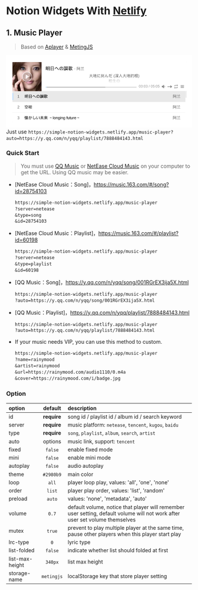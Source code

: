 # Notion Widgets With [Netlify](https://app.netlify.com/)
## 1. Music Player
> Based on [Aplayer](https://github.com/MoePlayer/APlayer) & [MetingJS](https://github.com/metowolf/MetingJS)

![](./img/1.png)
Just use `https://simple-notion-widgets.netlify.app/music-player?auto=https://y.qq.com/n/yqq/playlist/7888484143.html`
### Quick Start
> You must use [QQ Music](https://y.qq.com/) or [NetEase Cloud Music](https://music.163.com/) on your computer to get the URL.  Using QQ music may be easier.

- [NetEase Cloud Music：Song]，https://music.163.com/#/song?id=28754103
  ```md
  https://simple-notion-widgets.netlify.app/music-player
  ?server=netease
  &type=song
  &id=28754103
  ```
- [NetEase Cloud Music：Playlist]，https://music.163.com/#/playlist?id=60198
  ```md
  https://simple-notion-widgets.netlify.app/music-player
  ?server=netease
  &type=playlist
  &id=60198
  ```
- [QQ Music：Song]，https://y.qq.com/n/yqq/song/001RGrEX3ija5X.html
  ```md
  https://simple-notion-widgets.netlify.app/music-player
  ?auto=https://y.qq.com/n/yqq/song/001RGrEX3ija5X.html
  ```
- [QQ Music：Playlist]，https://y.qq.com/n/yqq/playlist/7888484143.html
  ```md
  https://simple-notion-widgets.netlify.app/music-player
  ?auto=https://y.qq.com/n/yqq/playlist/7888484143.html
  ```
- If your music needs VIP, you can use this method to custom.
  ```md
  https://simple-notion-widgets.netlify.app/music-player
  ?name=rainymood
  &artist=rainymood
  &url=https://rainymood.com/audio1110/0.m4a
  &cover=https://rainymood.com/i/badge.jpg
  ```

### Option

|option               |default      |description|
|:--------------------|:------------:|:----------|
|id              |**require**   |song id / playlist id / album id / search keyword|
|server          |**require**   |music platform: `netease`, `tencent`, `kugou`, `baidu`|
|type            |**require**   |`song`, `playlist`, `album`, `search`, `artist`|
|auto            |options       |music link, support: `tencent`|
|fixed           |`false`       |enable fixed mode|
|mini            |`false`       |enable mini mode|
|autoplay        |`false`       |audio autoplay|
|theme           |`#2980b9`     |main color|
|loop            |`all`         |player loop play, values: 'all', 'one', 'none'|
|order           |`list`        |player play order, values: 'list', 'random'|
|preload         |`auto`        |values: 'none', 'metadata', 'auto'|
|volume          |`0.7`         |default volume, notice that player will remember user setting, default volume will not work after user set volume themselves|
|mutex           |`true`        |prevent to play multiple player at the same time, pause other players when this player start play|
|lrc-type         |`0`           |lyric type|
|list-folded      |`false`       |indicate whether list should folded at first|
|list-max-height   |`340px`       |list max height|
|storage-name     |`metingjs`    |localStorage key that store player setting|
